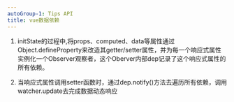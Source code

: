 ```yaml
---
autoGroup-1: Tips API
title: vue数据依赖
---
```


1. initState的过程中,将props、computed、data等属性通过Object.defineProperty来改造其getter/setter属性，并为每一个响应式属性实例化一个Observer观察者，这个Oberver内部dep记录了这个响应式属性的所有依赖。

2. 当响应式属性调用setter函数时，通过dep.notify()方法去遍历所有依赖，调用watcher.update去完成数据动态响应
